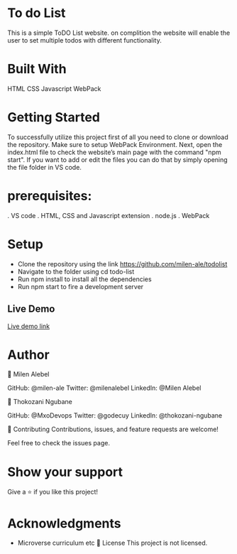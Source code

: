 # To do List

This is a simple ToDO List website. on complition the website will enable the user to set multiple todos with different functionality.

# Built With

HTML
CSS
Javascript
WebPack

# Getting Started

To successfully utilize this project first of all you need to clone or download the repository. Make sure to setup WebPack Environment. Next, open the index.html file to check the website’s main page with the command "npm start". If you want to add or edit the files you can do that by simply opening the file folder in VS code.

# prerequisites:

. VS code . HTML, CSS and Javascript extension . node.js . WebPack

# Setup

- Clone the repository using the link https://github.com/milen-ale/todolist
- Navigate to the folder using cd todo-list
- Run npm install to install all the dependencies
- Run npm start to fire a development server

## Live Demo

[Live demo link](https://milen-ale.github.io/todolist/)

# Author

👤 Milen Alebel

GitHub: @milen-ale
Twitter: @milenalebel
LinkedIn: @Milen Alebel


👤 Thokozani Ngubane

GitHub: @MxoDevops
Twitter: @godecuy
LinkedIn: @thokozani-ngubane

🤝 Contributing
Contributions, issues, and feature requests are welcome!

Feel free to check the issues page.

# Show your support

Give a ⭐️ if you like this project!

# Acknowledgments

- Microverse curriculum
  etc
  📝 License
  This project is not licensed.
